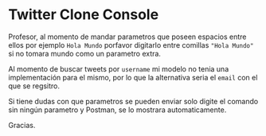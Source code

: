# Twitter Clone Console

Profesor, al momento de mandar parametros que poseen espacios entre ellos por ejemplo ```Hola Mundo``` porfavor digitarlo
entre comillas ```"Hola Mundo"``` si no tomara mundo como un parametro extra.

Al momento de buscar tweets por ```username``` mi modelo no tenia una implementación para el mismo, por lo que la alternativa
seria el ```email``` con el que se regsitro.

Si tiene dudas con que parametros se pueden enviar solo digite el comando sin ningún parametro y Postman, se lo mostrara
automaticamente.

Gracias.
